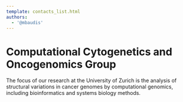 ```yaml
---
template: contacts_list.html
authors:
  - '@mbaudis'
---
```


# Computational Cytogenetics and Oncogenomics Group

The focus of our research at the University of Zurich is the analysis of structural variations in cancer genomes by computational genomics, including bioinformatics and systems biology methods.
